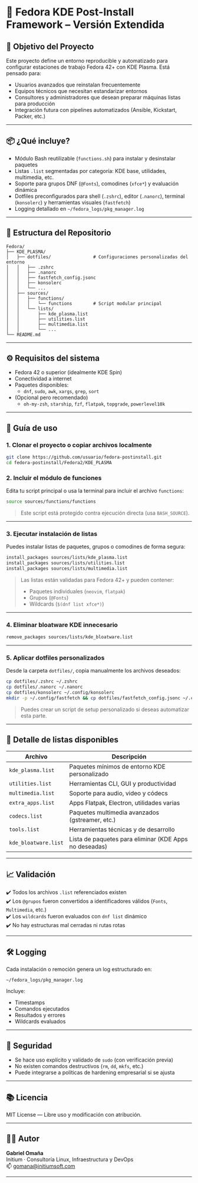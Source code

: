 # 🐧 Fedora KDE Post-Install Framework – Versión Extendida

## 🎯 Objetivo del Proyecto

Este proyecto define un entorno reproducible y automatizado para configurar estaciones de trabajo Fedora 42+ con KDE Plasma. Está pensado para:

- Usuarios avanzados que reinstalan frecuentemente
- Equipos técnicos que necesitan estandarizar entornos
- Consultores y administradores que desean preparar máquinas listas para producción
- Integración futura con pipelines automatizados (Ansible, Kickstart, Packer, etc.)

---

## 📦 ¿Qué incluye?

- Módulo Bash reutilizable (`functions.sh`) para instalar y desinstalar paquetes
- Listas `.list` segmentadas por categoría: KDE base, utilidades, multimedia, etc.
- Soporte para grupos DNF (`@Fonts`), comodines (`xfce*`) y evaluación dinámica
- Dotfiles preconfigurados para shell (`.zshrc`), editor (`.nanorc`), terminal (`konsolerc`) y herramientas visuales (`fastfetch`)
- Logging detallado en `~/fedora_logs/pkg_manager.log`

---

## 📁 Estructura del Repositorio

```
Fedora/
├── KDE_PLASMA/
│   ├── dotfiles/                # Configuraciones personalizadas del entorno
│   │   ├── .zshrc
│   │   ├── .nanorc
│   │   ├── fastfetch_config.jsonc
│   │   ├── konsolerc
│   │   └── ...
│   ├── sources/
│   │   ├── functions/
│   │   │   └── functions        # Script modular principal
│   │   └── lists/
│   │       ├── kde_plasma.list
│   │       ├── utilities.list
│   │       ├── multimedia.list
│   │       └── ...
└── README.md
```

---

## ⚙️ Requisitos del sistema

- Fedora 42 o superior (idealmente KDE Spin)
- Conectividad a internet
- Paquetes disponibles:
  - `dnf`, `sudo`, `awk`, `xargs`, `grep`, `sort`
- (Opcional pero recomendado)
  - `oh-my-zsh`, `starship`, `fzf`, `flatpak`, `topgrade`, `powerlevel10k`

---

## 🚀 Guía de uso

### 1. Clonar el proyecto o copiar archivos localmente

```bash
git clone https://github.com/usuario/fedora-postinstall.git
cd fedora-postinstall/Fedora2/KDE_PLASMA
```

### 2. Incluir el módulo de funciones

Edita tu script principal o usa la terminal para incluir el archivo `functions`:

```bash
source sources/functions/functions
```

> Este script está protegido contra ejecución directa (usa `BASH_SOURCE`).

---

### 3. Ejecutar instalación de listas

Puedes instalar listas de paquetes, grupos o comodines de forma segura:

```bash
install_packages sources/lists/kde_plasma.list
install_packages sources/lists/utilities.list
install_packages sources/lists/multimedia.list
```

> Las listas están validadas para Fedora 42+ y pueden contener:
> - Paquetes individuales (`neovim`, `flatpak`)
> - Grupos (`@Fonts`)
> - Wildcards (`$(dnf list xfce*)`)

---

### 4. Eliminar bloatware KDE innecesario

```bash
remove_packages sources/lists/kde_bloatware.list
```

---

### 5. Aplicar dotfiles personalizados

Desde la carpeta `dotfiles/`, copia manualmente los archivos deseados:

```bash
cp dotfiles/.zshrc ~/.zshrc
cp dotfiles/.nanorc ~/.nanorc
cp dotfiles/konsolerc ~/.config/konsolerc
mkdir -p ~/.config/fastfetch && cp dotfiles/fastfetch_config.jsonc ~/.config/fastfetch/config.jsonc
```

> Puedes crear un script de setup personalizado si deseas automatizar esta parte.

---

## 📂 Detalle de listas disponibles

| Archivo                      | Descripción                                 |
|-----------------------------|---------------------------------------------|
| `kde_plasma.list`           | Paquetes mínimos de entorno KDE personalizado |
| `utilities.list`            | Herramientas CLI, GUI y productividad       |
| `multimedia.list`           | Soporte para audio, video y códecs          |
| `extra_apps.list`           | Apps Flatpak, Electron, utilidades varias   |
| `codecs.list`               | Paquetes multimedia avanzados (gstreamer, etc.) |
| `tools.list`                | Herramientas técnicas y de desarrollo       |
| `kde_bloatware.list`        | Lista de paquetes para eliminar (KDE Apps no deseadas) |

---

## 📈 Validación

✔️ Todos los archivos `.list` referenciados existen  
✔️ Los `@grupos` fueron convertidos a identificadores válidos (`Fonts`, `Multimedia`, etc.)  
✔️ Los `wildcards` fueron evaluados con `dnf list` dinámico  
✔️ No hay estructuras mal cerradas ni rutas rotas

---

## 🛠️ Logging

Cada instalación o remoción genera un log estructurado en:

```
~/fedora_logs/pkg_manager.log
```

Incluye:
- Timestamps
- Comandos ejecutados
- Resultados y errores
- Wildcards evaluados

---

## 🔐 Seguridad

- Se hace uso explícito y validado de `sudo` (con verificación previa)
- No existen comandos destructivos (`rm`, `dd`, `mkfs`, etc.)
- Puede integrarse a políticas de hardening empresarial si se ajusta

---

## 📚 Licencia

MIT License — Libre uso y modificación con atribución.

---

## 👨‍💻 Autor

**Gabriel Omaña**  
Initium · Consultoría Linux, Infraestructura y DevOps  
📫 gomana@initiumsoft.com

---